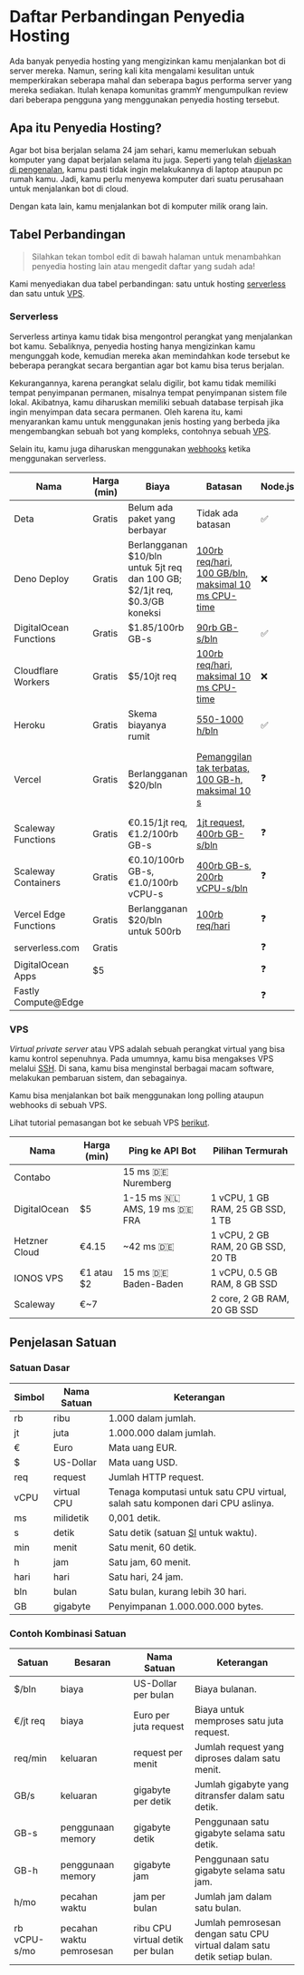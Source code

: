 # Daftar Perbandingan Penyedia Hosting

Ada banyak penyedia hosting yang mengizinkan kamu menjalankan bot di server mereka.
Namun, sering kali kita mengalami kesulitan untuk memperkirakan seberapa mahal dan seberapa bagus performa server yang mereka sediakan.
Itulah kenapa komunitas grammY mengumpulkan review dari beberapa pengguna yang menggunakan penyedia hosting tersebut.

## Apa itu Penyedia Hosting?

Agar bot bisa berjalan selama 24 jam sehari, kamu memerlukan sebuah komputer yang dapat berjalan selama itu juga.
Seperti yang telah [dijelaskan di pengenalan](../guide/introduction.md#cara-membuat-bot-tetap-berjalan), kamu pasti tidak ingin melakukannya di laptop ataupun pc rumah kamu.
Jadi, kamu perlu menyewa komputer dari suatu perusahaan untuk menjalankan bot di cloud.

Dengan kata lain, kamu menjalankan bot di komputer milik orang lain.

## Tabel Perbandingan

> Silahkan tekan tombol edit di bawah halaman untuk menambahkan penyedia hosting lain atau mengedit daftar yang sudah ada!

Kami menyediakan dua tabel perbandingan: satu untuk hosting [serverless](#serverless) dan satu untuk [VPS](#vps).

### Serverless

Serverless artinya kamu tidak bisa mengontrol perangkat yang menjalankan bot kamu.
Sebaliknya, penyedia hosting hanya mengizinkan kamu mengunggah kode, kemudian mereka akan memindahkan kode tersebut ke beberapa perangkat secara bergantian agar bot kamu bisa terus berjalan.

Kekurangannya, karena perangkat selalu digilir, bot kamu tidak memiliki tempat penyimpanan permanen, misalnya tempat penyimpanan sistem file lokal.
Akibatnya, kamu diharuskan memiliki sebuah database terpisah jika ingin menyimpan data secara permanen.
Oleh karena itu, kami menyarankan kamu untuk menggunakan jenis hosting yang berbeda jika mengembangkan sebuah bot yang kompleks, contohnya sebuah [VPS](./vps.md).

Selain itu, kamu juga diharuskan menggunakan [webhooks](../guide/deployment-types.md) ketika menggunakan serverless.

| Nama                   | Harga (min) | Biaya                                                                      | Batasan                                                                                    | Node.js | Deno                        | Web | Catatan                                          |
| ---------------------- | ----------- | -------------------------------------------------------------------------- | ------------------------------------------------------------------------------------------ | ------- | --------------------------- | --- | ------------------------------------------------ |
| Deta                   | Gratis      | Belum ada paket yang berbayar                                              | Tidak ada batasan                                                                          | ✅       | ❓                           | ❓   |                                                  |
| Deno Deploy            | Gratis      | Berlangganan $10/bln untuk 5jt req dan 100 GB; $2/1jt req, $0.3/GB koneksi | [100rb req/hari, 100 GB/bln, maksimal 10 ms CPU-time](https://deno.com/deploy/pricing)     | ❌       | ✅                           | ❌   |                                                  |
| DigitalOcean Functions | Gratis      | $1.85/100rb GB-s                                                           | [90rb GB-s/bln](https://docs.digitalocean.com/products/functions/details/pricing/)         | ✅       | ❌                           | ❓   |                                                  |
| Cloudflare Workers     | Gratis      | $5/10jt req                                                                | [100rb req/hari, maksimal 10 ms CPU-time](https://workers.cloudflare.com/)                 | ❌       | [✅](https://denoflare.dev/) | ✅   |                                                  |
| Heroku                 | Gratis      | Skema biayanya rumit                                                       | [550-1000 h/bln](https://www.heroku.com/pricing)                                           | ✅       | ❓                           | ❓   |                                                  |
| Vercel                 | Gratis      | Berlangganan $20/bln                                                       | [Pemanggilan tak terbatas, 100 GB-h, maksimal 10 s](https://vercel.com/pricing)            | ❓       | ❓                           | ❓   | Tidak ditujukan untuk penggunaan selain website? |
| Scaleway Functions     | Gratis      | €0.15/1jt req, €1.2/100rb GB-s                                             | [1jt request, 400rb GB-s/bln](https://www.scaleway.com/en/pricing/#serverless-functions)   | ❓       | ❓                           | ❓   |                                                  |
| Scaleway Containers    | Gratis      | €0.10/100rb GB-s, €1.0/100rb vCPU-s                                        | [400rb GB-s, 200rb vCPU-s/bln](https://www.scaleway.com/en/pricing/#serverless-containers) | ❓       | ❓                           | ❓   |                                                  |
| Vercel Edge Functions  | Gratis      | Berlangganan $20/bln untuk 500rb                                           | [100rb req/hari](https://vercel.com/pricing)                                               | ❓       | ❓                           | ❓   |                                                  |
| serverless.com         | Gratis      |                                                                            |                                                                                            | ❓       | ❓                           | ❓   |                                                  |
| DigitalOcean Apps      | $5          |                                                                            |                                                                                            | ❓       | ❓                           | ❓   | Belum pernah dites                               |
| Fastly Compute@Edge    |             |                                                                            |                                                                                            | ❓       | ❓                           | ❓   |                                                  |

### VPS

_Virtual private server_ atau VPS adalah sebuah perangkat virtual yang bisa kamu kontrol sepenuhnya.
Pada umumnya, kamu bisa mengakses VPS melalui [SSH](https://en.wikipedia.org/wiki/Secure_Shell).
Di sana, kamu bisa menginstal berbagai macam software, melakukan pembaruan sistem, dan sebagainya.

Kamu bisa menjalankan bot baik menggunakan long polling ataupun webhooks di sebuah VPS.

Lihat tutorial pemasangan bot ke sebuah VPS [berikut](./vps.md).

| Nama          | Harga (min) | Ping ke API Bot                           | Pilihan Termurah                   |
| ------------- | ----------- | ----------------------------------------- | ---------------------------------- |
| Contabo       |             | 15 ms :de: Nuremberg                      |                                    |
| DigitalOcean  | $5          | 1-15 ms :netherlands: AMS, 19 ms :de: FRA | 1 vCPU, 1 GB RAM, 25 GB SSD, 1 TB  |
| Hetzner Cloud | €4.15       | ~42 ms :de:                               | 1 vCPU, 2 GB RAM, 20 GB SSD, 20 TB |
| IONOS VPS     | €1 atau $2  | 15 ms :de: Baden-Baden                    | 1 vCPU, 0.5 GB RAM, 8 GB SSD       |
| Scaleway      | €~7         |                                           | 2 core, 2 GB RAM, 20 GB SSD        |

## Penjelasan Satuan

### Satuan Dasar

| Simbol | Nama Satuan | Keterangan                                                                                       |
| ------ | ----------- | ------------------------------------------------------------------------------------------------ |
| rb     | ribu        | 1.000 dalam jumlah.                                                                              |
| jt     | juta        | 1.000.000 dalam jumlah.                                                                          |
| €      | Euro        | Mata uang EUR.                                                                                   |
| $      | US-Dollar   | Mata uang USD.                                                                                   |
| req    | request     | Jumlah HTTP request.                                                                             |
| vCPU   | virtual CPU | Tenaga komputasi untuk satu CPU virtual, salah satu komponen dari CPU aslinya.                   |
| ms     | milidetik   | 0,001 detik.                                                                                     |
| s      | detik       | Satu detik (satuan [SI](https://id.wikipedia.org/wiki/Sistem_Satuan_Internasional) untuk waktu). |
| min    | menit       | Satu menit, 60 detik.                                                                            |
| h      | jam         | Satu jam, 60 menit.                                                                              |
| hari   | hari        | Satu hari, 24 jam.                                                                               |
| bln    | bulan       | Satu bulan, kurang lebih 30 hari.                                                                |
| GB     | gigabyte    | Penyimpanan 1.000.000.000 bytes.                                                                 |

### Contoh Kombinasi Satuan

| Satuan       | Besaran                  | Nama Satuan                      | Keterangan                                                               |
| ------------ | ------------------------ | -------------------------------- | ------------------------------------------------------------------------ |
| $/bln        | biaya                    | US-Dollar per bulan              | Biaya bulanan.                                                           |
| €/jt req     | biaya                    | Euro per juta request            | Biaya untuk memproses satu juta request.                                 |
| req/min      | keluaran                 | request per menit                | Jumlah request yang diproses dalam satu menit.                           |
| GB/s         | keluaran                 | gigabyte per detik               | Jumlah gigabyte yang ditransfer dalam satu detik.                        |
| GB-s         | penggunaan memory        | gigabyte detik                   | Penggunaan satu gigabyte selama satu detik.                              |
| GB-h         | penggunaan memory        | gigabyte jam                     | Penggunaan satu gigabyte selama satu jam.                                |
| h/mo         | pecahan waktu            | jam per bulan                    | Jumlah jam dalam satu bulan.                                             |
| rb vCPU-s/mo | pecahan waktu pemrosesan | ribu CPU virtual detik per bulan | Jumlah pemrosesan dengan satu CPU virtual dalam satu detik setiap bulan. |
